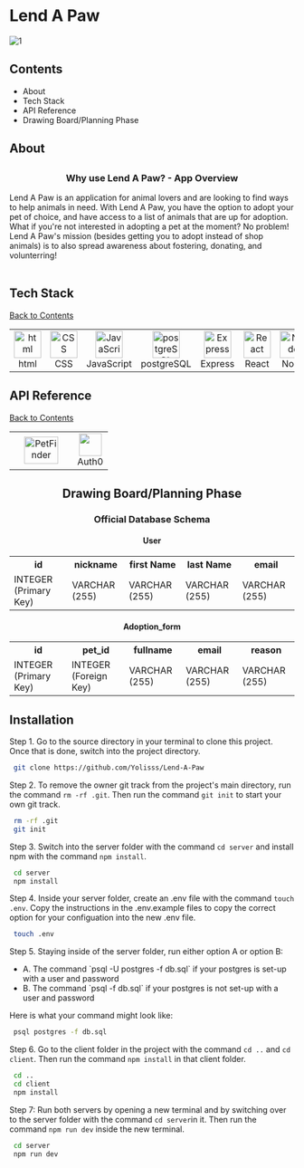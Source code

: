 # Lend A Paw

![1](https://github.com/Yolisss/Lend-A-Paw/assets/106282120/2d458cf7-c83b-4a72-8651-fc7bf99817b0)


## Contents

- About
- Tech Stack
- API Reference
- Drawing Board/Planning Phase

<h2>About<h2>
<h3 align="center"> Why use Lend A Paw? - App Overview </h3>
  Lend A Paw is an application for animal lovers and are looking to find ways to help animals in need. With Lend A Paw, you have the option to adopt your pet of choice, and have access to a list of animals that are up for adoption. What if you're not interested in adopting a pet at the moment? No problem! Lend A Paw's mission (besides getting you to adopt instead of shop animals) is to also spread awareness about fostering, donating, and volunterring! 
  <br></br>

## Tech Stack 
[Back to Contents](#contents)

<table align="center">
  <tr>
    <td align="center" width="96">
        <img src="https://user-images.githubusercontent.com/74997368/168923681-ece848fc-5700-430b-957f-e8de784e9847.png" width="48" height="48" alt="html" />
      <br>html
    </td>
    <td align="center" width="96">
        <img src="https://user-images.githubusercontent.com/74997368/168924521-589f95da-069a-496a-bcc1-ee6dd132ff12.png" width="48" height="48" alt="CSS" />
      <br>CSS
    </td>
    <td align="center" width="96">
        <img src="https://user-images.githubusercontent.com/74997368/168977094-6a5073a2-2f48-4f5a-ae0e-ed1421a678c6.png" width="48" height="48" alt="JavaScript" />
      <br>JavaScript
    </td>
    <td align="center" width="96">
        <img src="https://user-images.githubusercontent.com/74997368/168976819-15a1f4e0-29cf-4ac0-94a7-1f15eee374a1.png" width="48" height="48" alt="postgreSQL" />
      <br>postgreSQL
    </td>
    <td align="center" width="96">
        <img src="https://user-images.githubusercontent.com/74997368/168978951-5ac2af5e-c911-4e59-b493-683071cf1860.png" width="48" height="48" alt="Express" />
      <br>Express
    </td>
    <td align="center" width="96">
        <img src="https://user-images.githubusercontent.com/74997368/168979311-4a486cad-32c8-46f4-a5da-912fdc51b2d6.png" width="48" height="48" alt="React" />
      <br>React
    </td>
    <td align="center" width="96">
        <img src="https://user-images.githubusercontent.com/74997368/168979848-733f7090-0f78-401a-9ceb-4267231abef7.png" width="48" height="48" alt="Node" />
      <br>Node
    </td>
    <td align="center" width="96">
        <img src="https://user-images.githubusercontent.com/74997368/168980647-1690f9de-bf0e-4318-93cb-1b2ba3701ded.png" width="48" height="48" alt="Bootstrap" />
      <br>Bootstrap
    </td>
    <td align="center" width="96">
        <img src="[https://pbs.twimg.com/profile_images/1337188620222906368/oNKK_fVe_400x400.jpg](https://www.petfinder.com/themes/custom/consumer_react/logo.svg)" width="48" height="48" alt="Render" />
      <br>Render
    </td>
  </tr>
</table>

## API Reference 
[Back to Contents](#contents)

<table align="center">
  <tr>
     <td align="center" width="96">
        <img src="petfinder.png" width="60" height="48" alt="PetFinder" />
     </td>
   <td align="center"><img src="https://user-images.githubusercontent.com/76704309/202351473-c2b9308b-9fd1-4dd6-980e-108bb1eb8731.png" height="40px"><br>Auth0</td>
  </tr>
</table>
  
<h2 align="center">Drawing Board/Planning Phase</h2>
<h3 align="center"> Official Database Schema </h3>
<h4 align="center">User</h4>
<table align="center">
  </tr>
  <tr>
    <th>id</th>
    <th>nickname</th>
    <th>first Name</th>
    <th>last Name</th>
    <th>email</th>
  </tr>
  <tr>
    <td>INTEGER (Primary Key)</td>
    <td>VARCHAR (255)</td>
    <td>VARCHAR (255)</td>
    <td>VARCHAR (255)</td>
    <td>VARCHAR (255)</td>
  </tr>
</table>
<h4 align="center">Adoption_form</h4>
<table align="center">
  <tr>
    <th>id</th>
    <th>pet_id</th>
    <th>fullname</th>
    <th>email</th>
    <th>reason</th>
  </tr>
  <tr>
    <td>INTEGER (Primary Key)</td>
    <td>INTEGER (Foreign Key)</td>
    <td>VARCHAR (255)</td>
    <td>VARCHAR (255)</td>
    <td>VARCHAR (255)</td>
  </tr>
</table>

## Installation
Step 1. Go to the source directory in your terminal to clone this project. Once that is done, switch into the project directory.
```bash
 git clone https://github.com/Yolisss/Lend-A-Paw
```

Step 2. To remove the owner git track from the project's main directory, run the command `rm -rf .git`. Then run the command `git init` to start your own git track.
```bash
 rm -rf .git
 git init
```

Step 3. Switch into the server folder with the command `cd server` and install npm with the command `npm install`.
```bash
 cd server
 npm install
```

Step 4. Inside your server folder, create an .env file with the command `touch .env`. Copy the instructions in the .env.example files to copy the correct option for your configuation into the new .env file. 
```bash
 touch .env
```

Step 5. Staying inside of the server folder, run either option A or option B:
<ul>
 <li>A. The command `psql -U postgres -f db.sql` if your postgres is set-up with a user and password</li>
 <li>B. The command `psql -f db.sql` if your postgres is not set-up with a user and password</li>
</ul>

Here is what your command might look like:

```bash
 psql postgres -f db.sql
```
Step 6. Go to the client folder in the project with the command `cd ..` and `cd client`. Then run the command `npm install` in that client folder.
```bash
 cd .. 
 cd client
 npm install
```

Step 7: Run both servers by opening a new terminal and by switching over to the server folder with the command `cd server`in it. Then run the command `npm run dev` inside the new terminal. 
```bash
 cd server
 npm run dev
```
